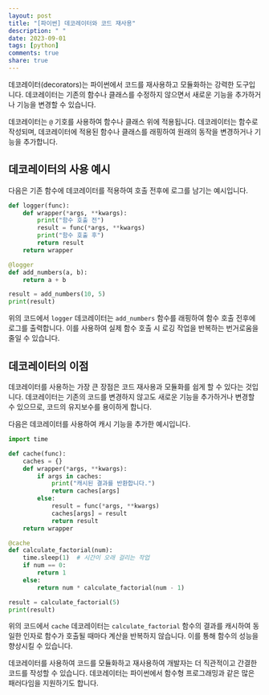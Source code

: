```yaml
---
layout: post
title: "[파이썬] 데코레이터와 코드 재사용"
description: " "
date: 2023-09-01
tags: [python]
comments: true
share: true
---
```


데코레이터(decorators)는 파이썬에서 코드를 재사용하고 모듈화하는 강력한 도구입니다. 데코레이터는 기존의 함수나 클래스를 수정하지 않으면서 새로운 기능을 추가하거나 기능을 변경할 수 있습니다.

데코레이터는 `@` 기호를 사용하여 함수나 클래스 위에 적용됩니다. 데코레이터는 함수로 작성되며, 데코레이터에 적용된 함수나 클래스를 래핑하여 원래의 동작을 변경하거나 기능을 추가합니다.

## 데코레이터의 사용 예시

다음은 기존 함수에 데코레이터를 적용하여 호출 전후에 로그를 남기는 예시입니다.

```python
def logger(func):
    def wrapper(*args, **kwargs):
        print("함수 호출 전")
        result = func(*args, **kwargs)
        print("함수 호출 후")
        return result
    return wrapper

@logger
def add_numbers(a, b):
    return a + b

result = add_numbers(10, 5)
print(result)
```

위의 코드에서 `logger` 데코레이터는 `add_numbers` 함수를 래핑하여 함수 호출 전후에 로그를 출력합니다. 이를 사용하여 실제 함수 호출 시 로깅 작업을 반복하는 번거로움을 줄일 수 있습니다.

## 데코레이터의 이점

데코레이터를 사용하는 가장 큰 장점은 코드 재사용과 모듈화를 쉽게 할 수 있다는 것입니다. 데코레이터는 기존의 코드를 변경하지 않고도 새로운 기능을 추가하거나 변경할 수 있으므로, 코드의 유지보수를 용이하게 합니다.

다음은 데코레이터를 사용하여 캐시 기능을 추가한 예시입니다.

```python
import time

def cache(func):
    caches = {}
    def wrapper(*args, **kwargs):
        if args in caches:
            print("캐시된 결과를 반환합니다.")
            return caches[args]
        else:
            result = func(*args, **kwargs)
            caches[args] = result
            return result
    return wrapper

@cache
def calculate_factorial(num):
    time.sleep(1)  # 시간이 오래 걸리는 작업
    if num == 0:
        return 1
    else:
        return num * calculate_factorial(num - 1)

result = calculate_factorial(5)
print(result)
```

위의 코드에서 `cache` 데코레이터는 `calculate_factorial` 함수의 결과를 캐시하여 동일한 인자로 함수가 호출될 때마다 계산을 반복하지 않습니다. 이를 통해 함수의 성능을 향상시킬 수 있습니다.

데코레이터를 사용하여 코드를 모듈화하고 재사용하여 개발자는 더 직관적이고 간결한 코드를 작성할 수 있습니다. 데코레이터는 파이썬에서 함수형 프로그래밍과 같은 많은 패러다임을 지원하기도 합니다.